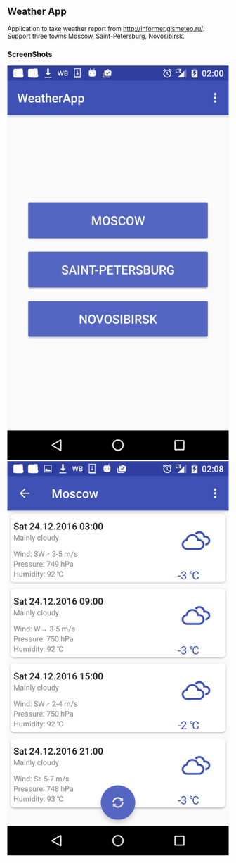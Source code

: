 ## Weather App
Application to take weather report from http://informer.gismeteo.ru/. Support three towns Moscow, Saint-Petersburg, Novosibirsk.

### ScreenShots
![Alt text](/screenshoots/MainActivity.png?raw=true "MainActivity")
![Alt text](/screenshoots/ReportActivity.png?raw=true "ReportActivity")
